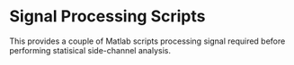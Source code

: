 # Signal Processing Scripts

This provides a couple of Matlab scripts processing signal required before performing statisical side-channel analysis. 
